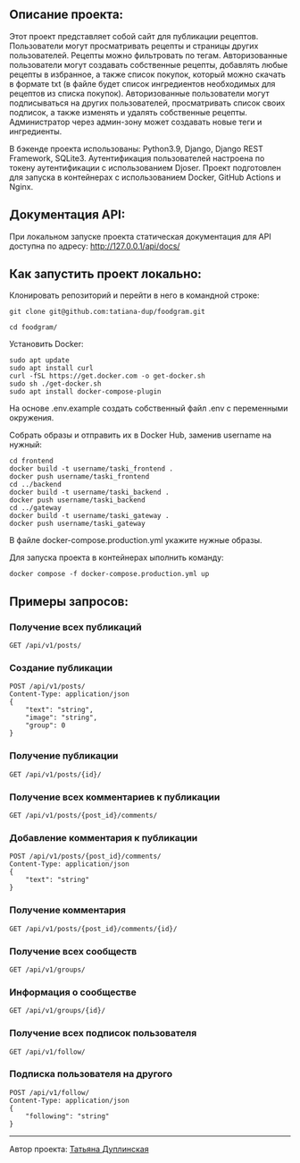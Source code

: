 ## Описание проекта:

Этот проект представляет собой сайт для публикации рецептов.
Пользователи могут просматривать рецепты и страницы других пользователей. Рецепты можно фильтровать по тегам.
Авторизованные пользователи могут создавать собственные рецепты, добавлять любые рецепты в избранное, а также список покупок, который можно скачать в формате txt (в файле будет список ингредиентов необходимых для рецептов из списка покупок). Авторизованные пользователи могут подписываться на других пользователей, просматривать список своих подписок, а также изменять и удалять собственные рецепты.
Администратор через админ-зону может создавать новые теги и ингредиенты.

В бэкенде проекта использованы: Python3.9, Django, Django REST Framework, SQLite3.
Аутентификация пользователей настроена по токену аутентификации с использованием Djoser.
Проект подготовлен для запуска в контейнерах с использованием Docker, GitHub Actions и Nginx.


## Документация API:
При локальном запуске проекта статическая документация для API доступна по адресу: http://127.0.0.1/api/docs/


## Как запустить проект локально:

Клонировать репозиторий и перейти в него в командной строке:

```
git clone git@github.com:tatiana-dup/foodgram.git
```

```
cd foodgram/
```

Установить Docker:
```
sudo apt update
sudo apt install curl
curl -fSL https://get.docker.com -o get-docker.sh
sudo sh ./get-docker.sh
sudo apt install docker-compose-plugin
```

На основе .env.example создать собственный файл .env с переменными окружения.

Собрать образы и отправить их в Docker Hub, заменив username на нужный:
```
cd frontend
docker build -t username/taski_frontend .
docker push username/taski_frontend
cd ../backend
docker build -t username/taski_backend .
docker push username/taski_backend
cd ../gateway
docker build -t username/taski_gateway .
docker push username/taski_gateway
```

В файле docker-compose.production.yml укажите нужные образы.

Для запуска проекта в контейнерах ыполнить команду:
```
docker compose -f docker-compose.production.yml up
```



## Примеры запросов:

### Получение всех публикаций
```
GET /api/v1/posts/
```

### Создание публикации
```
POST /api/v1/posts/
Content-Type: application/json
{
    "text": "string",
    "image": "string",
    "group": 0
}
```

### Получение публикации
```
GET /api/v1/posts/{id}/
```

### Получение всех комментариев к публикации
```
GET /api/v1/posts/{post_id}/comments/
```

### Добавление комментария к публикации
```
POST /api/v1/posts/{post_id}/comments/
Content-Type: application/json
{
    "text": "string"
}
```

### Получение комментария
```
GET /api/v1/posts/{post_id}/comments/{id}/
```

### Получение всех сообществ
```
GET /api/v1/groups/
```

### Информация о сообществе
```
GET /api/v1/groups/{id}/
```

### Получение всех подписок пользователя
```
GET /api/v1/follow/
```

### Подписка пользователя на другого
```
POST /api/v1/follow/
Content-Type: application/json
{
    "following": "string"
}
```

---
Автор проекта: [Татьяна Дуплинская](https://github.com/tatiana-dup)